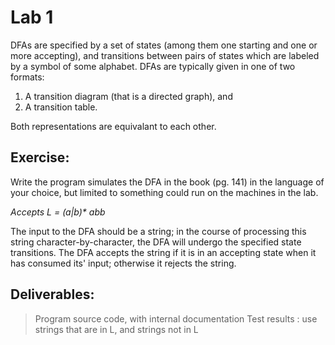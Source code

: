 # Lab 1

DFAs are specified by a set of states (among them one starting and one
or more accepting), and transitions between pairs of states which are labeled
by a symbol of some alphabet. DFAs are typically given in one of two formats:

1. A transition diagram (that is a directed graph), and
2. A transition table.

Both representations are equivalant to each other.

## Exercise:
Write the program simulates the DFA in the book (pg. 141) in the language of your choice, but limited to something could run on the machines in the lab.

_Accepts L = (a|b)* abb_

The input to the DFA should be a string; in the course of processing this string character-by-character, the DFA will undergo the specified state transitions. The DFA accepts the string if it is in an accepting state when it has consumed its' input; otherwise it rejects the string.

## Deliverables:
>Program source code, with internal documentation
>Test results : use strings that are in L, and strings not in L



